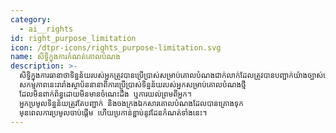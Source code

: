 ```yaml
---
category:
  - ai__rights
id: right_purpose_limitation
icon: /dtpr-icons/rights_purpose-limitation.svg
name: សិទ្ធិក្នុងការកំណត់គោលបំណង
description: >-
  សិទ្ធិក្នុងការធានាថាទិន្នន័យរបស់អ្នកត្រូវបានប្រើប្រាស់សម្រាប់គោលបំណងជាក់លាក់ដែលត្រូវបានបញ្ជាក់យ៉ាងច្បាស់នៅពេលដែលវាត្រូវបានប្រមូល។
  សកម្មភាពនេះរារាំងស្ថាប័ននានាពីការប្រើប្រាស់ទិន្នន័យរបស់អ្នកសម្រាប់គោលបំណងថ្មី
  ដែលមិនពាក់ព័ន្ធដោយមិនមានចំណេះដឹង ឬការយល់ព្រមពីអ្នក។
  អ្នកប្រមូលទិន្នន័យត្រូវតែបញ្ជាក់ និងចងក្រងឯកសារគោលបំណងដែលបានគ្រោងទុក
  មុនពេលការប្រមូលចាប់ផ្តើម ហើយប្រកាន់ខ្ជាប់នូវដែនកំណត់ទាំងនេះ។
---
```


